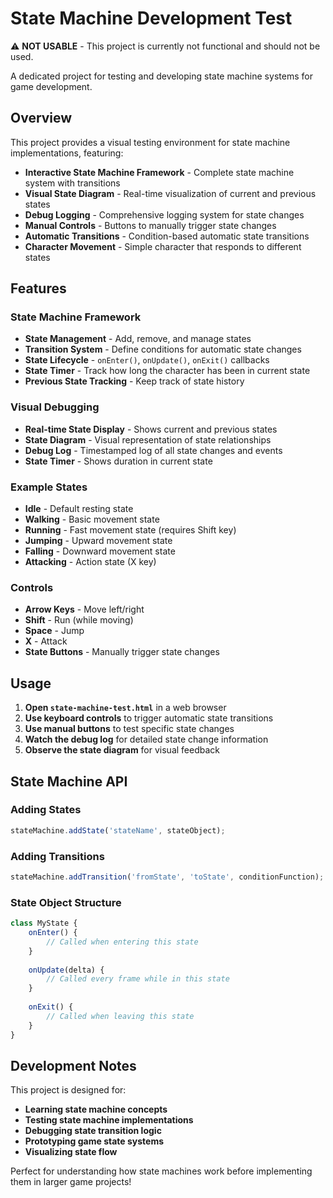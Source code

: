 # State Machine Development Test

⚠️ **NOT USABLE** - This project is currently not functional and should not be used.

A dedicated project for testing and developing state machine systems for game development.

## Overview

This project provides a visual testing environment for state machine implementations, featuring:

- **Interactive State Machine Framework** - Complete state machine system with transitions
- **Visual State Diagram** - Real-time visualization of current and previous states
- **Debug Logging** - Comprehensive logging system for state changes
- **Manual Controls** - Buttons to manually trigger state changes
- **Automatic Transitions** - Condition-based automatic state transitions
- **Character Movement** - Simple character that responds to different states

## Features

### State Machine Framework
- **State Management** - Add, remove, and manage states
- **Transition System** - Define conditions for automatic state changes
- **State Lifecycle** - `onEnter()`, `onUpdate()`, `onExit()` callbacks
- **State Timer** - Track how long the character has been in current state
- **Previous State Tracking** - Keep track of state history

### Visual Debugging
- **Real-time State Display** - Shows current and previous states
- **State Diagram** - Visual representation of state relationships
- **Debug Log** - Timestamped log of all state changes and events
- **State Timer** - Shows duration in current state

### Example States
- **Idle** - Default resting state
- **Walking** - Basic movement state
- **Running** - Fast movement state (requires Shift key)
- **Jumping** - Upward movement state
- **Falling** - Downward movement state
- **Attacking** - Action state (X key)

### Controls
- **Arrow Keys** - Move left/right
- **Shift** - Run (while moving)
- **Space** - Jump
- **X** - Attack
- **State Buttons** - Manually trigger state changes

## Usage

1. **Open `state-machine-test.html`** in a web browser
2. **Use keyboard controls** to trigger automatic state transitions
3. **Use manual buttons** to test specific state changes
4. **Watch the debug log** for detailed state change information
5. **Observe the state diagram** for visual feedback

## State Machine API

### Adding States
```javascript
stateMachine.addState('stateName', stateObject);
```

### Adding Transitions
```javascript
stateMachine.addTransition('fromState', 'toState', conditionFunction);
```

### State Object Structure
```javascript
class MyState {
    onEnter() {
        // Called when entering this state
    }
    
    onUpdate(delta) {
        // Called every frame while in this state
    }
    
    onExit() {
        // Called when leaving this state
    }
}
```

## Development Notes

This project is designed for:
- **Learning state machine concepts**
- **Testing state machine implementations**
- **Debugging state transition logic**
- **Prototyping game state systems**
- **Visualizing state flow**

Perfect for understanding how state machines work before implementing them in larger game projects!

